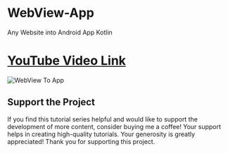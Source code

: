 # WebView-App
Any Website into Android App Kotlin

# [YouTube Video Link](https://youtube.com/playlist?list=PLlSuJy9SfzvGc-tAt_yf6tMgdvQxpdAZD)

![WebView To App](screenshort/image1.png)


## Support the Project

If you find this tutorial series helpful and would like to support the development of more content, consider buying me a coffee! Your support helps in creating high-quality tutorials.
Your generosity is greatly appreciated! Thank you for supporting this project.
